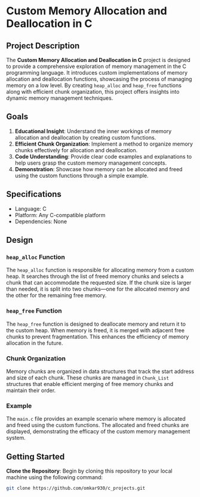 # Custom Memory Allocation and Deallocation in C

## Project Description

The **Custom Memory Allocation and Deallocation in C** project is designed to provide a comprehensive exploration of memory management in the C programming language. It introduces custom implementations of memory allocation and deallocation functions, showcasing the process of managing memory on a low level. By creating `heap_alloc` and `heap_free` functions along with efficient chunk organization, this project offers insights into dynamic memory management techniques.

## Goals

1. **Educational Insight**: Understand the inner workings of memory allocation and deallocation by creating custom functions.
2. **Efficient Chunk Organization**: Implement a method to organize memory chunks effectively for allocation and deallocation.
3. **Code Understanding**: Provide clear code examples and explanations to help users grasp the custom memory management concepts.
4. **Demonstration**: Showcase how memory can be allocated and freed using the custom functions through a simple example.

## Specifications

- Language: C
- Platform: Any C-compatible platform
- Dependencies: None

## Design

### `heap_alloc` Function

The `heap_alloc` function is responsible for allocating memory from a custom heap. It searches through the list of freed memory chunks and selects a chunk that can accommodate the requested size. If the chunk size is larger than needed, it is split into two chunks—one for the allocated memory and the other for the remaining free memory.

### `heap_free` Function

The `heap_free` function is designed to deallocate memory and return it to the custom heap. When memory is freed, it is merged with adjacent free chunks to prevent fragmentation. This enhances the efficiency of memory allocation in the future.

### Chunk Organization

Memory chunks are organized in data structures that track the start address and size of each chunk. These chunks are managed in `Chunk_List` structures that enable efficient merging of free memory chunks and maintain their order.

### Example

The `main.c` file provides an example scenario where memory is allocated and freed using the custom functions. The allocated and freed chunks are displayed, demonstrating the efficacy of the custom memory management system.

## Getting Started

 **Clone the Repository**: Begin by cloning this repository to your local machine using the following command:
 ```sh
 git clone https://github.com/omkar930/c_projects.git


